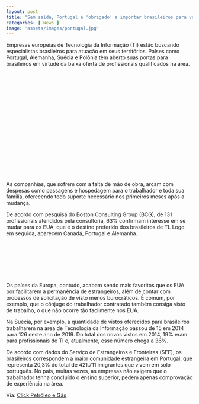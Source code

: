 ```yaml
---
layout: post
title: "Sem saída, Portugal é 'obrigado' a importar brasileiros para vagas na área de TI "
categories: [ News ]
image: 'assets/images/portugal.jpg'
---
```


 Empresas europeias de Tecnologia da Informação (TI) estão buscando especialistas brasileiros para atuação em seus territórios. Países como Portugal, Alemanha, Suécia e Polônia têm aberto suas portas para brasileiros em virtude da baixa oferta de profissionais qualificados na área.

<!-- QUADRADO -->
<script async src="//pagead2.googlesyndication.com/pagead/js/adsbygoogle.js"></script>
<ins class="adsbygoogle"
style="display:inline-block;width:336px;height:280px"
data-ad-client="ca-pub-2838251107855362"
data-ad-slot="5351066970"></ins>
<script>
(adsbygoogle = window.adsbygoogle || []).push({});
</script>

As companhias, que sofrem com a falta de mão de obra, arcam com despesas como passagens e hospedagem para o trabalhador e toda sua família, oferecendo todo suporte necessário nos primeiros meses após a mudança.

De acordo com pesquisa do Boston Consulting Group (BCG), de 131 profissionais atendidos pela consultoria, 63% confirmam interesse em se mudar para os EUA, que é o destino preferido dos brasileiros de TI. Logo em seguida, aparecem Canadá, Portugal e Alemanha.

<!-- MINI ANÚNCIO -->
<script async src="//pagead2.googlesyndication.com/pagead/js/adsbygoogle.js"></script>
<!-- Games Root -->
<ins class="adsbygoogle"
style="display:inline-block;width:730px;height:95px"
data-ad-client="ca-pub-2838251107855362"
data-ad-slot="5351066970"></ins>
<script>
(adsbygoogle = window.adsbygoogle || []).push({});
</script>

Os países da Europa, contudo, acabam sendo mais favoritos que os EUA por facilitarem a permanência de estrangeiros, além de contar com processos de solicitação de visto menos burocráticos. É comum, por exemplo, que o cônjuge do trabalhador contratado também consiga visto de trabalho, o que não ocorre tão facilmente nos EUA.

Na Suécia, por exemplo, a quantidade de vistos oferecidos para brasileiros trabalharem na área de Tecnologia da Informação passou de 15 em 2014 para 126 neste ano de 2019. Do total dos novos vistos em 2014, 19% eram para profissionais de TI e, atualmente, esse número chega a 36%.

<!-- RETANGULO LARGO 2 -->
<script async src="//pagead2.googlesyndication.com/pagead/js/adsbygoogle.js"></script>
<ins class="adsbygoogle"
style="display:block; text-align:center;"
data-ad-layout="in-article"
data-ad-format="fluid"
data-ad-client="ca-pub-2838251107855362"
data-ad-slot="8549252987"></ins>
<script>
(adsbygoogle = window.adsbygoogle || []).push({});
</script>

De acordo com dados do Serviço de Estrangeiros e Fronteiras (SEF), os brasileiros correspondem a maior comunidade estrangeira em Portugal, que representa 20,3% do total de 421.711 imigrantes que vivem em solo português. No país, muitas vezes, as empresas não exigem que o trabalhador tenha concluído o ensino superior, pedem apenas comprovação de experiência na área.

<!-- RETANGULO LARGO -->
<script async src="https://pagead2.googlesyndication.com/pagead/js/adsbygoogle.js"></script>
<!-- Informat -->
<ins class="adsbygoogle"
style="display:block"
data-ad-client="ca-pub-2838251107855362"
data-ad-slot="2327980059"
data-ad-format="auto"
data-full-width-responsive="true"></ins>
<script>
(adsbygoogle = window.adsbygoogle || []).push({});
</script>

Via: [Click Petróleo e Gás](https://clickpetroleoegas.com.br/portugal-abre-portas-para-profissionais-brasileiros-de-ti/)

